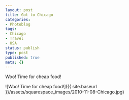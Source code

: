 ```yaml
---
layout: post
title: Got to Chicago
categories:
- Photoblog
tags:
- Chicago
- Travel
- USA
status: publish
type: post
published: true
meta: {}
---
```


Woo! Time for cheap food!

![Woo! Time for cheap food!]({{ site.baseurl }}/assets/squarespace_images/2010-11-08-Chicago.jpg)

